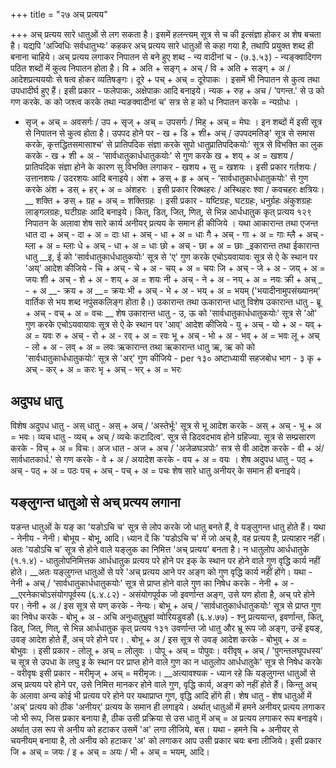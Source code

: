 +++
title = "२७ अच् प्रत्यय"

+++
अच् प्रत्यय सारे धातुओं से लग सकता है। इसमें हलन्त्यम् सूत्र से च की इत्संज्ञा होकर अ शेष बचता है। यद्यपि 'अज्विधिः सर्वधातुभ्यः' कहकर अच् प्रत्यय सारे धातुओं से कहा गया है, तथापि प्रयुक्त शब्द ही बनाना चाहिये।
अच् प्रत्यय लगाकर निपातन से बने हुए शब्द -
न्य वादीनां च - (७.३.५३) - न्यङ्क्वादिगण पठित शब्दों में कुत्व निपातन होता है। वि + अति + सङ्ग् + अच् / वि + अति + सङ्ग् + अ / आदेशप्रत्यययोः से षत्व होकर व्यतिषङ्गः।
दूरे + पच् + अच् = दूरेपाकः । इसमें भी निपातन से कुत्व तथा उपधादीर्घ हुए हैं। इसी प्रकार - फलेपाकः, अक्षेपाकः आदि बनाइये।
न्यक + रुह + अच / 'पगन्त.' से उ को गण करके. क को जश्त्व करके तथा न्यङक्वादीनां च' सत्र से ह को ध निपातन करके = न्यग्रोधः ।
+ सृज् + अच् = अवसर्गः / उप + सृज् + अच् = उपसर्गः / मिह् + अच् = मेघः । इन शब्दों में इसी सूत्र से निपातन से कुत्व होता है।
उपपद होने पर - ख + डि + शी+ अच् / उपपदमतिङ्' सूत्र से समास करके, कृत्तद्धितसमासाश्च' से प्रातिपदिक संज्ञा करके सुपो धातुप्रातिपदिकयोः' सूत्र से विभक्ति का लुक करके - ख + शी + अ -
‘सार्वधातुकार्धधातुकयोः' से गुण करके ख + शय् + अ = खशय / प्रातिपदिक संज्ञा होने के कारण सु विभक्ति लगाकर - खशय + सु = खशयः । इसी प्रकार गर्तशयः / उत्तानशयः / उदरशयः आदि बनाइये।
अंश + ङस् + हृ + अच् - ‘सार्वधातुकार्धधातुकयोः' से गुण करके अंश + डस् + हर् + अ = अंशहरः । इसी प्रकार रिक्थहरः / अस्थिहरः श्वा / कवचहरः क्षत्रियः।
__ शक्ति + ङस् + ग्रह + अच् = शक्तिग्रहः । इसी प्रकार - यष्टिग्रहः, घटग्रहः, धनुर्ग्रहः अंकुशग्रहः लाङ्गलग्रहः, घटीग्रहः आदि बनाइये।
कित्, डित्, जित्, णित्, से भिन्न आर्धधातुक कृत् प्रत्यय
१२९
निपातन के अलावा शेष सारे कार्य अनीयर् प्रत्यय के समान ही कीजिये । यथा
आकारान्त तथा एजन्त धात दा + अच् - दा + अ = दाः धा + अच् - धा + अ = धाः गै + अच् - गा + अ = गाः म्लै + अच् - म्ला + अ = म्लाः धे + अच् - धा + अ = धाः छो + अच् - छा + अ = छाः
_इकारान्त तथा ईकारान्त धातु __इ, ई को 'सार्वधातुकार्धधातुकयोः' सूत्र से 'ए' गुण करके एचोऽयवायावः सूत्र से ऐ के स्थान पर 'अय्' आदेश कीजिये -
चि + अच् - चे + अ - चय् + अ = चयः जि + अच् - जे + अ - जय् + अ = जयः शी + अच् - शे + अ - शय् + अ = शयः नी + अच् - ने + अ - नय् + अ = नयः क्री + अच् _ - + अ __- क्रय + अ __= क्रयः भी + अच् - भे + अ - भय् + अ = भयम् ('भयादीनामुपसंख्यानम्' वार्तिक से भय शब्द नपुंसकलिङ्ग होता है।)
उकारान्त तथा ऊकारान्त धातु विशेष उकारान्त धातु - ब्रू + अच् - वच् + अ = वचः
__ शेष उकारान्त धातु - उ, ऊ को 'सार्वधातुकार्धधातुकयोः' सूत्र से 'ओ' गुण करके एचोऽयवायावः सूत्र से ऐ के स्थान पर 'आव्' आदेश कीजिये -
यु + अच् - यो + अ - यव् + अ = यवः रु + अच् - रो + अ - रव् + अ = रवः भू + अच् - भो + अ - भव् + अ = भवः लू + अच् - लो + अ - लव् + अ = लवः
ऋकारान्त तथा ऋकारान्त धातु ऋ, ऋ को को 'सार्वधातुकार्धधातुकयोः' सूत्र से 'अर्' गुण कीजिये -
per
१३०
अष्टाध्यायी सहजबोध भाग - ३
कृ + अच् - कर् + अ = करः भृ + अच् - भर् + अ = भरः
## अदुपध धातु
विशेष अदुपध धातु -
अस् धातु - अस् + अच् / ‘अस्तेर्भूः' सूत्र से भू आदेश करके - अस् + अच् - भू + अ = भवः।
व्यच धातु - व्यच् + अच् / व्यचेः कटादित्व'. सूत्र से डिदवदभाव होने ग्रहिज्या. सूत्र से सम्प्रसारण करके - विच् + अ = विचः।
अज धात - अज + अच / 'अजेळघञपोः' सत्र से वी आदेश करके - वी + अं/ सार्वधातकार्ध.' से गण करके - वे + अ / अयादेश करके - वय + अ = वयः ।
शेष अदुपध धातु - पठ् + अच् - पठ् + अ = पठः पच् + अच् - पच् + अ = पचः शेष सारे धातु अनीयर् के समान ही बनाइये।
## यङ्लुगन्त धातुओ से अच् प्रत्यय लगाना
यङन्त धातुओं के यङ् का 'यङोऽचि च' सूत्र से लोप करके जो धातु बनते हैं, वे यङ्लुगन्त धातु होते हैं। यथा - नेनीय - नेनी। बोभूय - बोभू, आदि।
ध्यान दें कि 'यडोऽचि च' में जो अच् है, वह प्रत्यय है, प्रत्याहार नहीं। अतः 'यडोऽचि च' सूत्र से होने वाले यङ्लुक का निमित्त 'अच् प्रत्यय' बनता है।
न धातुलोप आर्धधातुके (१.१.४) - धातुलोपनिमित्तक आर्धधातुक प्रत्यय परे होने पर इक् के स्थान पर होने वाले गुण वृद्धि कार्य नहीं होते।
__अतः यङ्लुगन्त धातुओं से परे 'अच् प्रत्यय आने पर अङ्ग को गुण वृद्धि कार्य नहीं होंगे। यथा - नेनी + अच् / ‘सार्वधातुकार्धधातुकयोः' सूत्र से प्राप्त होने वाले गुण का निषेध करके - नेनी + अ -
__एरनेकाचोऽसंयोगपूर्वस्य (६.४.८२) - असंयोगपूर्वक जो इवर्णान्त अङ्ग, उसे यण होता है, अच् परे होने पर। नेनी + अ / इस सूत्र से यण् करके - नेन्यः।
बोभू + अच् / 'सार्वधातुकार्धधातुकयोः' सूत्र से प्राप्त गुण का निषेध करके - बोभू + अ -
अचि अनुधातुभ्रुवां य्वोरियडुवङौ (६.४.७७) - श्नु प्रत्ययान्त, इवर्णान्त,
कित्, डित्, जित्, णित्, से भिन्न आर्धधातुक कृत् प्रत्यय
१३१
उवर्णान्त जो धातु और भ्रू रूप जो अङ्ग, उन्हें इयङ्, उवङ् आदेश होते हैं, अच् परे होने पर। . बोभू + अ / इस सूत्र से उवङ् आदेश करके - बोभुव् + अ = बोभुवः ।
इसी प्रकार - लोलू + अच् = लोलुवः । पोपू + अच् = पोपुवः।
वरीवृष् + अच् / 'पुगन्तलघूपधस्य' च सूत्र से उपधा के लघु इ के स्थान पर प्राप्त होने वाले गुण का न धातुलोप आर्धधातुके' सूत्र से निषेध करके - वरीवृषः इसी प्रकार - मरीमृज् + अच् = मरीमृजः।
__अत्यावश्यक - ध्यान रहे कि यङ्लुगन्त धातुओं से अच् प्रत्यय परे होने पर, उसे निमित्त मानकर होने वाले गुण, वृद्धि कार्य, अङ्ग को नहीं होते हैं। किन्तु अच् के अलावा अन्य कोई भी प्रत्यय परे होने पर यथाप्राप्त गुण, वृद्धि आदि होंगे ही।
शेष धातु - शेष धातुओं में 'अच्' प्रत्यय को ठीक 'अनीयर्' प्रत्यय के समान ही लगाइये। अर्थात् धातुओं में हमने अनीयर् प्रत्यय लगाकर जो भी रूप, जिस प्रकार बनाया है, ठीक उसी प्रक्रिया से उस धातु में अच् = अ प्रत्यय लगाकर रूप बनाइये।
अर्थात् उस रूप से अनीय को हटाकर उसमें 'अ' लगा लीजिये, बस। यथा - हमने चि + अनीयर् से चयनीयम् बनाया है, तो अनीय को हटाकर 'अ' को लगाकर आप उसी प्रकार चयः बना लीजिये। इसी प्रकार जि + अच् = जयः / इ + अच् = अयः / भी + अच् = भयम्, आदि।